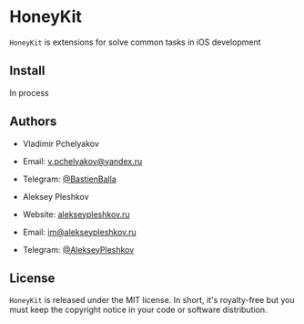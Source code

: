 # HoneyKit

`HoneyKit` is extensions for solve common tasks in iOS development

## Install

In process

## Authors

* Vladimir Pchelyakov
* Email: [v.pchelyakov@yandex.ru](mailto:v.pchelyakov@yandex.ru)
* Telegram: [@BastienBalla](https://t.me/BastienBalla)

* Aleksey Pleshkov
* Website: [alekseypleshkov.ru](https://alekseypleshkov.ru)
* Email: [im@alekseypleshkov.ru](mailto:im@alekseypleshkov.ru)
* Telegram: [@AlekseyPleshkov](https://t.me/AlekseyPleshkov)

## License

`HoneyKit` is released under the MIT license. In short, it's royalty-free but you must keep the copyright notice in your code or software distribution.
